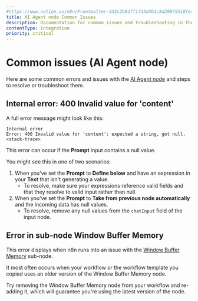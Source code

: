 ```yaml
---
#https://www.notion.so/n8n/Frontmatter-432c2b8dff1f43d4b1c8d20075510fe4
title: AI Agent node Common Issues 
description: Documentation for common issues and troubleshooting in the AI Agent node in n8n, a workflow automation platform. Includes details of the issue and suggested resolutions.
contentType: integration
priority: critical
---
```


# Common issues (AI Agent node)

Here are some common errors and issues with the [AI Agent node](/integrations/builtin/cluster-nodes/root-nodes/n8n-nodes-langchain.agent/) and steps to resolve or troubleshoot them.

## Internal error: 400 Invalid value for 'content'

A full error message might look like this:

```
Internal error
Error: 400 Invalid value for 'content': expected a string, got null.
<stack-trace>
```

This error can occur if the **Prompt** input contains a null value.

You might see this in one of two scenarios:

1. When you've set the **Prompt** to **Define below** and have an expression in your **Text** that isn't generating a value.
    * To resolve, make sure your expressions reference valid fields and that they resolve to valid input rather than null.
2. When you've set the **Prompt** to **Take from previous node automatically** and the incoming data has null values.
    * To resolve, remove any null values from the `chatInput` field of the input node.

## Error in sub-node Window Buffer Memory

This error displays when n8n runs into an issue with the [Window Buffer Memory](/integrations/builtin/cluster-nodes/sub-nodes/n8n-nodes-langchain.memorybufferwindow/) sub-node.

It most often occurs when your workflow or the workflow template you copied uses an older version of the Window Buffer Memory node.

Try removing the Window Buffer Memory node from your workflow and re-adding it, which will guarantee you're using the latest version of the node.
